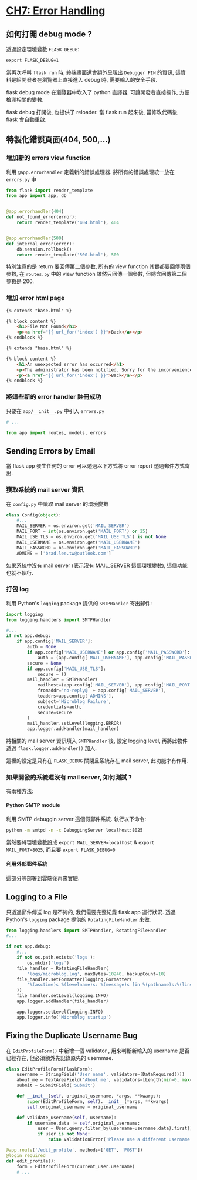 # [CH7: Error Handling](<https://blog.miguelgrinberg.com/post/the-flask-mega-tutorial-part-vii-error-handling>)

## 如何打開 debug mode ?

透過設定環境變數 `FLASK_DEBUG`:

```cmd
export FLASK_DEBUG=1
```

當再次呼叫 `flask run` 時, 終端畫面還會額外呈現出 `Debugger PIN` 的資訊, 這資料是給開發者在瀏覽器上直接進入 debug 時, 需要輸入的安全手段.

flask debug mode 在瀏覽器中坎入了 python 直譯器, 可讓開發者直接操作, 方便檢測相關的變數.

flask debug 打開後, 也提供了 reloader. 當 flask run 起來後, 當修改代碼後, flask 會自動重啟.

## 特製化錯誤頁面(404, 500,...)

### 增加新的 errors view function

利用 `@app.errorhandler` 定義新的錯誤處理器. 將所有的錯誤處理統一放在 `errors.py` 中

```python errors.py
from flask import render_template
from app import app, db


@app.errorhandler(404)
def not_found_error(error):
    return render_template('404.html'), 404


@app.errorhandler(500)
def internal_error(error):
    db.session.rollback()
    return render_template('500.html'), 500
```

特別注意的是 return 要回傳第二個參數, 所有的 view function 其實都要回傳兩個參數, 在 `routes.py` 中的 view function 雖然只回傳一個參數, 但隱含回傳第二個參數是 200.

### 增加 error html page

```html 404.html
{% extends "base.html" %}

{% block content %}
    <h1>File Not Found</h1>
    <p><a href="{{ url_for('index') }}">Back</a></p>
{% endblock %}
```

```html 500.html
{% extends "base.html" %}

{% block content %}
    <h1>An unexpected error has occurred</h1>
    <p>The administrator has been notified. Sorry for the inconvenience!</p>
    <p><a href="{{ url_for('index') }}">Back</a></p>
{% endblock %}
```

### 將這些新的 error handler 註冊成功

只要在 `app/__init__.py` 中引入 `errors.py`

```python __init__.py
# ...

from app import routes, models, errors
```

## Sending Errors by Email

當 flask app 發生任何的 error 可以透過以下方式將 error report 透過郵件方式寄出.

### 獲取系統的 mail server 資訊

在 `config.py` 中讀取 mail server 的環境變數

```python config.py
class Config(object):
    #...
    MAIL_SERVER = os.environ.get('MAIL_SERVER')
    MAIL_PORT = int(os.environ.get('MAIL_PORT') or 25)
    MAIL_USE_TLS = os.environ.get('MAIL_USE_TLS') is not None
    MAIL_USERNAME = os.environ.get('MAIL_USERNAME')
    MAIL_PASSWORD = os.environ.get('MAIL_PASSOWRD')
    ADMINS = ['brad.lee.tw@outlook.com']
```

如果系統中沒有 mail server (表示沒有 MAIL_SERVER 這個環境變數), 這個功能也就不執行.

### 打包 log

利用 Python's `logging` package 提供的 `SMTPHandler` 寄出郵件:

```python __init__.py
import logging
from logging.handlers import SMTPHandler

#...
if not app.debug:
    if app.config['MAIL_SERVER']:
        auth = None
        if app.config['MAIL_USERNAME'] or app.config['MAIL_PASSWORD']:
            auth = (app.config['MAIL_USERNAME'], app.config['MAIL_PASSWORD'])
        secure = None
        if app.config['MAIL_USE_TLS']:
            secure = ()
        mail_handler = SMTPHandler(
            mailhost=(app.config['MAIL_SERVER'], app.config['MAIL_PORT']),
            fromaddr='no-reply@' + app.config['MAIL_SERVER'],
            toaddrs=app.config['ADMINS'],
            subject='Microblog Failure',
            credentials=auth,
            secure=secure
        )
        mail_handler.setLevel(logging.ERROR)
        app.logger.addHandler(mail_handler)
```

將相關的 mail server 資訊填入 `SMTPHandler` 後, 設定 logging level, 再將此物件透過 `flask.logger.addHandler()` 加入.

這裡的設定是只有在 `FLASK_DEBUG` 關閉且系統存在 mail server, 此功能才有作用.

### 如果開發的系統還沒有 mail server, 如何測試 ?

有兩種方法:

#### Python SMTP module

利用 SMTP debuggin server 這個假郵件系統. 執行以下命令:

```cmd
python -m smtpd -n -c DebuggingServer localhost:8025
```

當然要將環境變數設成 `export MAIL_SERVER=localhost` & `export MAIL_PORT=8025`, 而且要 `export FLASK_DEBUG=0`

#### 利用外部郵件系統

這部分等部署到雲端後再來實驗.

## Logging to a File

只透過郵件傳送 log 是不夠的, 我們需要完整紀錄 flask app 運行狀況. 透過 Python's `logging` package 提供的 `RotatingFileHandler` 來做.

```python __init__.py
from logging.handlers import SMTPHandler, RotatingFileHandler
#...

if not app.debug:
    #...
    if not os.path.exists('logs'):
        os.mkdir('logs')
    file_handler = RotatingFileHandler(
        'logs/microblog.log', maxBytes=10240, backupCount=10)
    file_handler.setFormatter(logging.Formatter(
        '%(asctime)s %(levelname)s: %(message)s [in %(pathname)s:%(lineno)d]'
    ))
    file_handler.setLevel(logging.INFO)
    app.logger.addHandler(file_handler)

    app.logger.setLevel(logging.INFO)
    app.logger.info('Microblog startup')
```

## Fixing the Duplicate Username Bug

在 `EditProfileForm()` 中新增一個 validator , 用來判斷新輸入的 username 是否已經存在, 但必須額外先記錄原先的 usernmae.

```python forms.py
class EditProfileForm(FlaskForm):
    username = StringField('User name', validators=[DataRequired()])
    about_me = TextAreaField('About me', validators=[Length(min=0, max=140)])
    submit = SubmitField('Submit')

    def __init__(self, original_username, *args, **kwargs):
        super(EditProfileForm, self).__init__(*args, **kwargs)
        self.original_username = original_username

    def validate_username(self, username):
        if username.data != self.original_username:
            user = User.query.filter_by(username=username.data).first()
            if user is not None:
                raise ValidationError('Please use a different username.')
```

```python routes.py
@app.route('/edit_profile', methods=['GET', 'POST'])
@login_required
def edit_profile():
    form = EditProfileForm(current_user.username)
    # ...
```